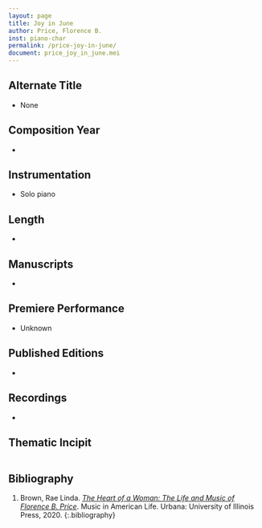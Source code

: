 ```yaml
---
layout: page
title: Joy in June
author: Price, Florence B.
inst: piano-char
permalink: /price-joy-in-june/
document: price_joy_in_june.mei
---
```


## Alternate Title
- None

## Composition Year
- 

## Instrumentation
- Solo piano

## Length
- 

## Manuscripts
- 

## Premiere Performance
- Unknown

## Published Editions
- 

## Recordings
- 

## Thematic Incipit
<div id="notation" style="overflow-x: auto"></div>

## Bibliography
1. Brown, Rae Linda. <a href="https://www.worldcat.org/title/1122800180" target="_blank">*The Heart of a Woman: The Life and Music of Florence B. Price*</a>. Music in American Life. Urbana: University of Illinois Press, 2020.
{:.bibliography}
